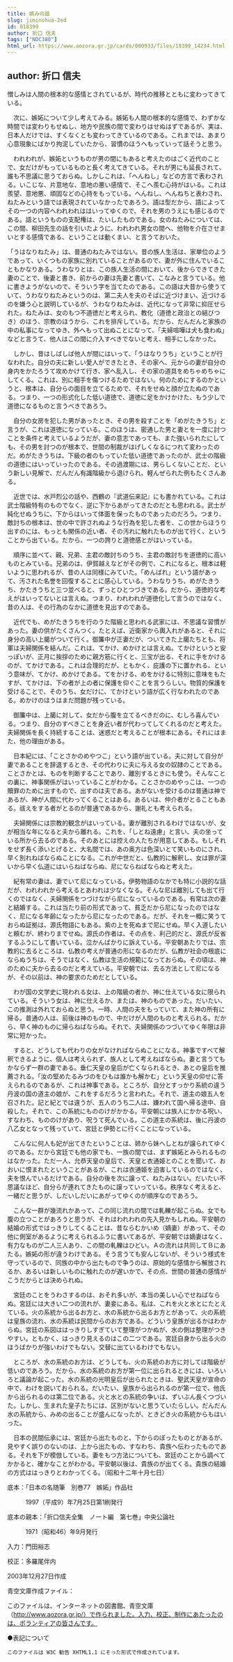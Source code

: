 ```yaml
---
title: 嫉みの話
slug: jiminohua-2ed
id: 018399
author: 折口 信夫
tags: ["NDC380"]
html_url: https://www.aozora.gr.jp/cards/000933/files/18399_14234.html
---
```


## author: 折口 信夫

憎しみは人間の根本的な感情とされているが、時代の推移とともに変わってきている。

　次に、嫉妬について少し考えてみる。嫉妬も人間の根本的な感情で、わずかな時間では変わりもせぬし、地方や民族の間で変わりはせぬはずであるが、実は、日本人だけでは、すくなくとも変わってきているのである。これまでは、あまり心意現象にばかり拘泥していたから、習慣のほうへもっていって話そうと思う。

　われわれが、嫉妬というものが男の間にもあると考えたのはごく近代のことで、女だけがもっているものと長く考えてきている。それが男にも延長されて、誰も不思議に思うておらぬ。しかしこれは、「へんねし」などの方言で表わされる。いこじな、片意地な、意地の悪い感情で、そこへ羨む心持がはいる。これは羨望、意地悪、頑固などの心持をもっている。へんねし、へんねちと表わされ、ねたみという語では表現されていなかったであろう。語は型だから、語によってその一つの内容へわれわれははいってゆくので、それを男のうえにも感じるのである。語というものの支配権は、たいしたものである。女のねたみについては、この間、柳田先生の話を引いたように、われわれ男女の間へ、他物を介在させまいとする感情である、ということは動くまい、と言うておいた。

「うはなりねたみ」は、普通のねたみではない。昔の族人生活は、家単位のようであって、いくつもの家族に別れていることがあるので、妻が外に住んでいることもかなりある。うわなりとは、この族人生活の間において、後からできてきた妻のことで、後妻と書き、前からの妻は先妻と書いて、こなみと言うている。他に書きようがないので、そういう字を当てたのである。この語は大昔から使うていて、うわなりねたみというのは、第二夫人を夫のそばに近づけまい、近づけるのを嫌う心と説明しているが、うわなりねたみは、近代になって非常に抑圧せられた。ねたみは、女のもつ不道徳だと考えられ、教化（道徳と政治との結びつき）のほう、宗教のほうから、これを排斥している。だから、だんだんと家族の中の私事になってゆき、外へもって出ぬことになって、「夫婦喧嘩は犬も食わぬ」などと言うて、他人はこの間に介入すべきでないと考え、相手にしなかった。

　しかし、昔はしばしば他人が間にはいって、「うはなりうち」ということが行なわれた。自分の夫に新しい愛人ができたとき、その家へ、元からの妻が自分の身内をかたろうて攻めかけて行き、家へ乱入し、その家の道具をめちゃめちゃにしてくる。これは、別に相手を傷つけるためではない。何のためにするのかというと、根本は、自分らの面目を立てるためで、それをせぬと顔が立たぬのである。つまり、一つの形式化した低い道徳で、道徳に足をかけかけた、もう少しで道徳になるものと言うべきであろう。

　自分の女房を犯した男があったとき、その男を殺すことを「めがたきうち」と言うが、これは道徳になっている。このほうは、密通した男と妻とを一度に討つことを条件と考えているようだが、妻の意志であっても、また強いられたにしても、その男を討つのが根本で、世間の制裁がはげしくなるにつれて変わったのだ。めがたきうちは、下級の者のもっていた低い道徳であったのが、武士の階級の道徳にはいっていったのである。その過渡期には、男らしくないことだ、という新しい見解で、だんだん有識階級から退けられ、軽んぜられた例もたくさんある。

　近世では、水戸烈公の話や、西鶴の『武道伝来記』にも書かれている。これは武士階級特有のものでなく、逆に下からあがってきたのだとも思われる。武士が純化せぬうちに、下からはいって体面を保ったものであったのだろう。つまり、敵討ちの根本は、世の中で許されぬような行為を犯した者を、この世からほうり出すのには、もっとも関係の近い者、その汚れに触れたものが出て行く、ということから出ている。だから、一つの誇りと道徳感とがはいっている。

　順序に並べて、親、兄弟、主君の敵討ちのうち、主君の敵討ちを道徳的に高いものとみている。兄弟のは、伊賀越えなどがその例で、これになると、根本は軽いように思われるが、昔の人は同様にみていた。「めんばれ」という語があって、汚された名誉を回復することに感心している。うわなりうち、めがたきうち、かたきうちと三つ並べると、ずっとひとつづきである。だから、道徳的な考えがはいってないとは言えぬ。つまり、われわれが道徳化して言うのではなく、昔の人は、その行為のなかに道徳を見出すのである。

　近代でも、めがたきうちを行のうた階級と思われる武家には、不思議な習慣があった。妻の供がたくさんつく。たとえば、近衛家から輿入れがあると、それに身分の高い上臈がついて行く。御簾中が正妻だが、ついてきた上臈たちとも、将軍は夫婦関係を結んだ。これは、てかけ、めかけとは言えぬ。てかけというと安っぽいが、正月に挨拶のために親方筋に行くと、三宝が出る、それに手をかけるのが、てかけである。これは合理的だが、ともかく、庇護の下に置かれる、という意味が、てかけ、めかけである。てをかける、めをかけるに特別に意味をもたすが、てかけは、下の者が上の者に保護を仰ぐことを言うらしい。物質的保護を受けることで、そのうち、女だけに、てかけという語が広く行なわれたのである。めかけのほうはまだ問題が残っている。

　御簾中は、上臈に対して、女だから腹を立てるべきだのに、むしろ喜んでいる。つまり、自分のすべきことを身近い者が代わってしてくれるのだと考えた。夫婦関係を長く持続することは、迷惑だと考えることが根本にある。それにはまた、他の理由がある。

　日本紀には、「ことさかのめやつこ」という語が出ている。夫に対して自分が妻であることを辞退するとき、その代わりに夫に与える女の奴隷のことである。ことさかとは、ものを判断することであり、離別するときにも使う。そんなことの裏に、神事関係がはいっていることがわかる。ことさかのめやっこは、一つの贖罪のために出すもので、出すのは夫である。あがないを受けるのは普通は神であるが、神が人間に代わってくることはある。あるいは、仲介者がとることもある。祓えをする者がとるのが普通であるから、謝礼とも考えられる。

　夫婦関係には宗教的観念がはいっている。妻が離別されるわけではないが、女が相当な年になると夫から離れる。これを、「しとね遠慮」と言い、夫の坐っている所から去るのである。そのあとには控えの人たちが用意してある。もしそれをせず長く添いとげると、大名間では、あの奥方は色深いとて笑いものにされ、早く別れねばならぬことになる。これが中世だと、仏教的に解釈し、女は罪が深いから早く仏道にはいらねばならぬ、尼にならねばならぬと考えた。

　紀有常の妻は、妻でいて尼になっている。伊勢物語のなかでも特に小説的な話だが、われわれから考えるとあわれは少なくなる。そんな尼は離別しても出て行くのではなく、夫婦関係をつづけながら尼になっているのである。有常は次の妻と結婚する。これは当たり前の形式であって、貧乏だから尼になったのではなく、尼になる年齢になったから尼になったのである。だが、それを一概に笑うておらぬ証拠は、源氏物語にもある。紫の上を死ぬまで尼にせぬ。早く入道したいと頼むが、終わりまでせぬ。源氏の作者は、その点を、利己的だと、源氏が反省するふうにして書いている。泣かんばかりに訴えている。平安朝あたりでは、宗教的に去るところは、仏教の考えが普通の形になるのだが、仏教が社会の根底にならぬうちは、そうではなく、仏教は生活の規範になっておらぬ。その頃は、神のために夫から去るのだと考えている。平安朝では、去る方法として尼になるが、その以前は、神の要求のためだとしている。

　わが国の文学史に現われる女は、上の階級の者か、神に仕えている女に限られている。そういう女は、神に仕えるか、または、神のものであった。だいたい、この推測は外れておらぬと思う。一時、人間の夫をもっていて、また神の所有に帰る。普通の人は、前後は神のもので、中だけが人間のものと考えられる。だから、早く神のものに帰らねばならぬ。それで、夫婦関係のつづいてゆく年限は非常に短かった。

　すると、どうしても代わりの女がなければならぬことになる。神事ですべて解釈できるように、個人は考えられず、族人として考えねばならぬ。妻と言うてもかならず一群の妻である。垂仁天皇の皇后が亡くなられるとき、あとの皇后を推薦される。「汝の堅めたるみづのをひもは誰かも解かむ」という天皇の仰せに答えられるのであるが、これは神事である。ところが、自分とすっかり系統の違う丹波の国の道主の娘が、これをするだろうと言われた。それで、道主の娘五人を召された。記と紀とでは違うが、五人のうち二人は、嫌われて国へ帰る途中、自殺した。それで、この系統にもののけがかかる。平安朝には族人にかかる呪い、すなわち、もののけがあり、呪うて死んでいる。この道主の系統は、後に丹波の八乙女となって残っていて、宮廷と伊勢とに行くことになっている。

　こんなに何人も妃が出てきたということは、姉から妹へしとねが譲られてゆくのである。だから宮廷でも他の家でも、一族の間では、まず嫉妬とみられるものはなかった。ただ一人、允恭天皇の皇后で、天皇と衣通姫とのことを聞いて、おおいに恨まれたということがあるが、これは衣通姫を迫害しているのではなく、夫を恨んでいるだけである。自分の後を次に譲って、ねたみはない。だいたい不思議なほど、自分らが連れてきたものに譲っていっている。秩序なく考えると、一緒だと思うが、しだいしだいにあがってゆくのが順序なのであろう。

　こんな一群が幾流れかあって、この同じ流れの間では軋轢が起こらぬ。女でも腹の立つことがあろうと思うが、それはわれわれの先入見かもしれぬ。平安朝の結婚の形式ではっきりしてくることは、昔ならむかいめ（嫡妻）があって、その他に側室があるように考えられるふうに書いてあるが、平安朝では嫡妻はなく、有力なものが二人三人あり、この間の軋轢はひどい。Ａの流れは共同してＢにあたる。嫉妬の形が違うわけである。そう言うても安んじないが、そういう様式を守っているので、同族の中から出たもので争うのは、原始的な感情から解放されるか、あるいは新しいものに触れたのが遅いかで、その点、世間の普通の感情がこうだからとは決められぬ。

　宮廷のことをうわさするのは、おそれ多いが、本当の美しい心でせねばならぬ。宮廷には大きい二つの流れが、妻妾にある。私は、これを火と水とにたとえている。火の系統から出るお方と、水の系統から出るお方とがあって、火の系統は皇族の流れ、水の系統は民間からのお方である。どういう皇族が出るかはわからぬ。宮廷の系図ははっきりしすぎていて整理がつかぬが、水の側は整理がつきやすい。ともかく、はっきり見えるのはこの二つである。宮廷自身から出る火のほうばかりが強いわけでもない。交替に出ているわけでもない。

　ところが、水の系統のお方は、どうしても、火の系統のお方に対しては階級が低いのであろう。だから、水の系統のお方が第一位に出られるときには、いろいろと議論が起こった。水の系統の光明皇后が出られたときは、聖武天皇が宣命の中で、わけを説いておられる。だいたい、皇族から出られるのが第一位で、他氏から出られるのは第二位である。火と水との系統の争いは、ずいぶん長くつづいた。しかし、生まれた皇子たちには、区別がないと思うていたらしい。だんだん水の系統から、みめの出ることが盛んになったが、ときどき火の系統からもはいった。

　日本の民間伝承には、宮廷から出たものと、下からのぼったものとがあるが、見やすく誤りのないのは、上から出たもの、すなわち、貴族へ伝わったものである。それを下が模倣している。妻をもつ方法についても、宮廷のことから調べてかかると、確かなことがわかる。平安朝以後は、貴族のが出てくる。貴族の結婚の方式ははっきりとわかってくる。（昭和十二年十月七日）













底本：「日本の名随筆　別巻77　嫉妬」作品社


　　　1997（平成9）年7月25日第1刷発行

底本の親本：「折口信夫全集　ノート編　第七巻」中央公論社

　　　1971（昭和46）年9月発行

入力：門田裕志

校正：多羅尾伴内

2003年12月27日作成

青空文庫作成ファイル：

このファイルは、インターネットの図書館、青空文庫（http://www.aozora.gr.jp/）で作られました。入力、校正、制作にあたったのは、ボランティアの皆さんです。











●表記について


	このファイルは W3C 勧告 XHTML1.1 にそった形式で作成されています。